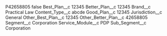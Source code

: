 <?xml version="1.0" encoding="UTF-8"?>
<CustomMetadata xmlns="http://soap.sforce.com/2006/04/metadata" xmlns:xsi="http://www.w3.org/2001/XMLSchema-instance" xmlns:xsd="http://www.w3.org/2001/XMLSchema">
    <label>P42658805</label>
    <protected>false</protected>
    <values>
        <field>Best_Plan__c</field>
        <value xsi:type="xsd:string">12345</value>
    </values>
    <values>
        <field>Better_Plan__c</field>
        <value xsi:type="xsd:string">12345</value>
    </values>
    <values>
        <field>Brand__c</field>
        <value xsi:type="xsd:string">Practical Law</value>
    </values>
    <values>
        <field>Content_Type__c</field>
        <value xsi:type="xsd:string">abcde</value>
    </values>
    <values>
        <field>Good_Plan__c</field>
        <value xsi:type="xsd:string">12345</value>
    </values>
    <values>
        <field>Jurisdiction__c</field>
        <value xsi:type="xsd:string">General</value>
    </values>
    <values>
        <field>Other_Best_Plan__c</field>
        <value xsi:type="xsd:string">12345</value>
    </values>
    <values>
        <field>Other_Better_Plan__c</field>
        <value xsi:type="xsd:string">42658805</value>
    </values>
    <values>
        <field>Segment__c</field>
        <value xsi:type="xsd:string">Corporation</value>
    </values>
    <values>
        <field>Service_Module__c</field>
        <value xsi:type="xsd:string">PDP</value>
    </values>
    <values>
        <field>Sub_Segment__c</field>
        <value xsi:type="xsd:string">Corporation</value>
    </values>
</CustomMetadata>
